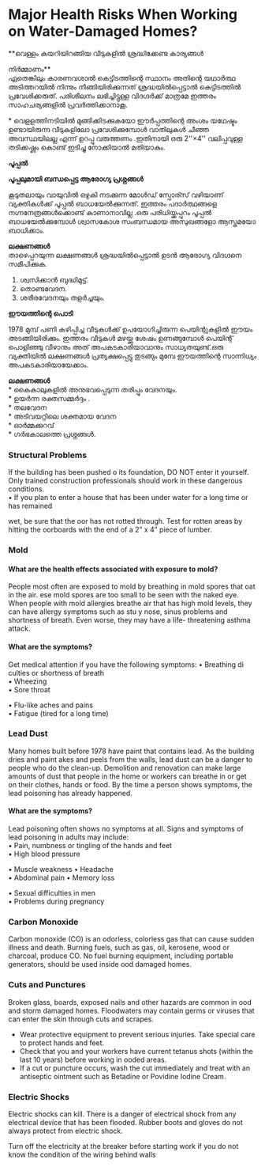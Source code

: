 # Major Health Risks When Working on Water-Damaged Homes?

**വെള്ളം കയറിയിറങ്ങിയ വീടുകളിൽ ശ്രദ്ധിക്കേണ്ട കാര്യങ്ങൾ  
  
നിർമ്മാണം**  
ഏതെങ്കിലും കാരണവശാൽ കെട്ടിടത്തിന്റെ സ്ഥാനം അതിന്റെ യഥാർത്ഥ അടിത്തറയിൽ നിന്നും നീങ്ങിയിരിക്കുന്നത് ശ്രദ്ധയിൽപ്പെട്ടാൽ കെട്ടിടത്തിൽ  പ്രവേശിക്കരുത്. പരിശീലനം ലഭിച്ചിട്ടുള്ള വിദഗ്ദർക്ക് മാത്രമേ ഇത്തരം സാഹചര്യങ്ങളിൽ പ്രവർത്തിക്കാനാകൂ.

  
\* വെളളത്തിനടിയിൽ മുങ്ങിക്കിടക്കുകയോ ഈർപ്പത്തിന്റെ അംശം യഥേഷ്ടം ഉണ്ടായിരുന്ന വീടുകളിലോ പ്രവേശിക്കുമ്പോൾ വാതിലുകൾ ചീഞ്ഞ അവസ്ഥയിലല്ല എന്ന് ഉറപ്പു വരുത്തണം .ഇതിനായി ഒരു 2''×4'' വലിപ്പവുള്ള തടിക്കഷ്ണം കൊണ്ട് ഇടിച്ചു നോക്കിയാൽ മതിയാകും.

  
**പൂപ്പൽ**  
  
**പൂപ്പലുമായി ബന്ധപ്പെട്ട ആരോഗ്യ പ്രശ്നങ്ങൾ**  
  
കൂടുതലായും വായുവിൽ ഒഴുകി നടക്കുന്ന മോൾഡ് സ്പോര്സ് വഴിയാണ് വ്യക്തികൾക്ക് പൂപ്പൽ ബാധയേൽക്കുന്നത്. ഇത്തരം പദാർത്ഥങ്ങളെ നഗ്നനേത്രങ്ങൾക്കൊണ്ട് കാണാനാവില്ല .ഒരു പരിധിയ്ക്കപ്പുറം പൂപ്പൽ ബാധയേൽക്കുമ്പോൾ ശ്വാസകോശ സംബന്ധമായ അസുഖങ്ങളോ ആസ്തമയോ ബാധിക്കാം.  
  
**ലക്ഷണങ്ങൾ**  
താഴെപ്പറയുന്ന ലക്ഷണങ്ങൾ ശ്രദ്ധയിൽപ്പെട്ടാൽ ഉടൻ ആരോഗ്യ വിദഗ്ദനെ സമീപിക്കുക.  
1. ശ്വസിക്കാൻ ബുദ്ധിമുട്ട്.  
2. തൊണ്ടവേദന.  
3. ശരീരവേദനയും തളർച്ചയും.

  
**ഈയത്തിന്റെ പൊടി**  
  
1978 മുമ്പ് പണി കഴിപ്പിച്ച വീടുകൾക്ക് ഉപയോഗിച്ചിരുന്ന പെയിന്റുകളിൽ  ഈയം അടങ്ങിയിരിക്കും. ഇത്തരം വീടുകൾ മഴയ്ക്കു ശേഷം ഉണങ്ങുമ്പോൾ പെയിന്റ് പൊളിഞ്ഞു വീഴാനും അത് അപകടകാരിയാവാനും സാധ്യതയുണ്ട്.ഒരു വ്യക്തിയിൽ ലക്ഷണങ്ങൾ പ്രത്യക്ഷപ്പെട്ടു തുടങ്ങും മുമ്പേ ഈയത്തിന്റെ സാന്നിധ്യം അപകടകാരിയായേക്കാം.  
  
**ലക്ഷണങ്ങൾ**  
\* കൈകാലുകളിൽ അനുഭവപ്പെടുന്ന തരിപ്പും വേദനയും.  
\* ഉയർന്ന രക്തസമ്മർദ്ദം .  
\* തലവേദന  
\* അടിവയറ്റിലെ ശക്തമായ വേദന  
\* ഓർമ്മക്കുറവ്  
\* ഗർഭകാലത്തെ പ്രശ്നങ്ങൾ.

### Structural Problems

If the building has been pushed o its foundation, DO NOT enter it yourself. Only trained construction professionals should work in these dangerous conditions.  
• If you plan to enter a house that has been under water for a long time or has remained

wet, be sure that the oor has not rotted through. Test for rotten areas by hitting the oorboards with the end of a 2” x 4” piece of lumber.

### Mold

#### What are the health effects associated with exposure to mold?

People most often are exposed to mold by breathing in mold spores that oat in the air. ese mold spores are too small to be seen with the naked eye. When people with mold allergies breathe air that has high mold levels, they can have allergy symptoms such as stu y nose, sinus problems and shortness of breath. Even worse, they may have a life- threatening asthma attack.

#### What are the symptoms?

Get medical attention if you have the following symptoms: • Breathing di culties or shortness of breath  
• Wheezing  
• Sore throat

• Flu-like aches and pains  
• Fatigue \(tired for a long time\)

### Lead Dust

Many homes built before 1978 have paint that contains lead. As the building dries and paint akes and peels from the walls, lead dust can be a danger to people who do the clean-up. Demolition and renovation can make large amounts of dust that people in the home or workers can breathe in or get on their clothes, hands or food. By the time a person shows symptoms, the lead poisoning has already happened.

#### What are the symptoms?

Lead poisoning often shows no symptoms at all. Signs and symptoms of lead poisoning in adults may include:  
• Pain, numbness or tingling of the hands and feet  
• High blood pressure

• Muscle weakness • Headache  
• Abdominal pain • Memory loss

• Sexual difficulties in men  
• Problems during pregnancy

### Carbon Monoxide

Carbon monoxide \(CO\) is an odorless, colorless gas that can cause sudden illness and death. Burning fuels, such as gas, oil, kerosene, wood or charcoal, produce CO. No fuel burning equipment, including portable generators, should be used inside ood damaged homes.

### Cuts and Punctures

Broken glass, boards, exposed nails and other hazards are common in ood and storm damaged homes. Floodwaters may contain germs or viruses that can enter the skin through cuts and scrapes.

* Wear protective equipment to prevent serious injuries. Take special care to protect hands and feet.
* Check that you and your workers have current tetanus shots \(within the last 10 years\) before working in ooded areas.
* If a cut or puncture occurs, wash the cut immediately and treat with an antiseptic ointment such as Betadine or Povidine Iodine Cream.

### Electric Shocks

Electric shocks can kill. There is a danger of electrical shock from any electrical device that has been flooded. Rubber boots and gloves do not always protect from electric shock.

Turn off the electricity at the breaker before starting work if you do not know the condition of the wiring behind walls  


